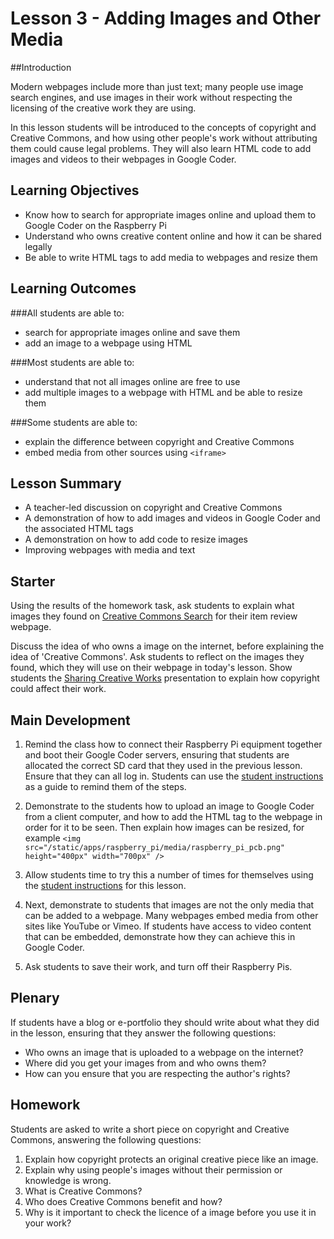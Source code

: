 # Lesson 3 - Adding Images and Other Media

##Introduction

Modern webpages include more than just text; many people use image search engines, and use images in their work without respecting the licensing of the creative work they are using.

In this lesson students will be introduced to the concepts of copyright and Creative Commons, and how using other people's work without attributing them could cause legal problems. They will also learn HTML code to add images and videos to their webpages in Google Coder.

## Learning Objectives

- Know how to search for appropriate images online and upload them to Google Coder on the Raspberry Pi
- Understand who owns creative content online and how it can be shared legally
- Be able to write HTML tags to add media to webpages and resize them


## Learning Outcomes

###All students are able to:

- search for appropriate images online and save them
- add an image to a webpage using HTML

###Most students are able to:

- understand that not all images online are free to use
- add multiple images to a webpage with HTML and be able to resize them


###Some students are able to:

- explain the difference between copyright and Creative Commons
- embed media from other sources using `<iframe>`



## Lesson Summary

- A teacher-led discussion on copyright and Creative Commons
- A demonstration of how to add images and videos in Google Coder and the associated HTML tags
- A demonstration on how to add code to resize images
- Improving webpages with media and text


## Starter

Using the results of the homework task, ask students to explain what images they found on [Creative Commons Search](http://search.creativecommons.org) for their item review webpage. 

Discuss the idea of who owns a image on the internet, before explaining the idea of 'Creative Commons'. Ask students to reflect on the images they found, which they will use on their webpage in today's lesson. Show students the [Sharing Creative Works](http://wiki.creativecommons.org/Sharing_Creative_Works) presentation to explain how copyright could affect their work.


## Main Development

1. Remind the class how to connect their Raspberry Pi equipment together and boot their Google Coder servers, ensuring that students are allocated the correct SD card that they used in the previous lesson. Ensure that they can all log in. Students can use the [student instructions](https://github.com/raspberrypilearning/coder-html-css-lessons/blob/master/Lesson-3/student-instructions-3.md) as a guide to remind them of the steps.

2. Demonstrate to the students how to upload an image to Google Coder from a client computer, and how to add the HTML tag to the webpage in order for it to be seen. Then explain how images can be resized, for example `<img src="/static/apps/raspberry_pi/media/raspberry_pi_pcb.png" height="400px" width="700px" />`

3. Allow students time to try this a number of times for themselves using the [student instructions](https://github.com/raspberrypilearning/coder-html-css-lessons/blob/master/Lesson-3/student-instructions-3.md) for this lesson.

4. Next, demonstrate to students that images are not the only media that can be added to a webpage. Many webpages embed media from other sites like YouTube or Vimeo. If students have access to video content that can be embedded, demonstrate how they can achieve this in Google Coder. 

5. Ask students to save their work, and turn off their Raspberry Pis.

## Plenary

If students have a blog or e-portfolio they should write about what they did in the lesson, ensuring that they answer the following questions:

- Who owns an image that is uploaded to a webpage on the internet?
- Where did you get your images from and who owns them?
- How can you ensure that you are respecting the author's rights?

## Homework

Students are asked to write a short piece on copyright and Creative Commons, answering the following questions:

1. Explain how copyright protects an original creative piece like an image.
2. Explain why using people's images without their permission or knowledge is wrong.
3. What is Creative Commons?
4. Who does Creative Commons benefit and how?
5. Why is it important to check the licence of a image before you use it in your work?




